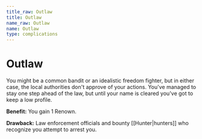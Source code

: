 ```yaml
---
title_raw: Outlaw
title: Outlaw
name_raw: Outlaw
name: Outlaw
type: complications
---
```


# Outlaw

You might be a common bandit or an idealistic freedom fighter, but in either case, the local authorities don't approve of your actions. You've managed to stay one step ahead of the law, but until your name is cleared you've got to keep a low profile.

**Benefit:** You gain 1 Renown.

**Drawback:** Law enforcement officials and bounty [[Hunter|hunters]] who recognize you attempt to arrest you.
